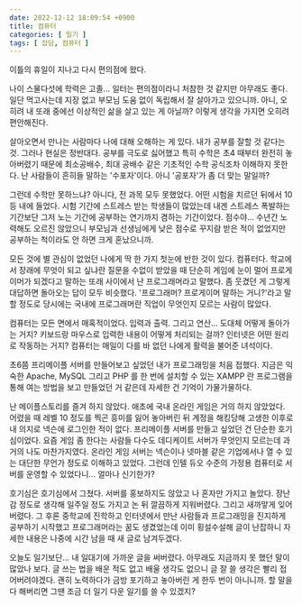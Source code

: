 ```yaml
---
date: 2022-12-12 18:09:54 +0900
title: 컴퓨터
categories: [ 일기 ]
tags: [ 잡담, 컴퓨터 ]
---
```

이틀의 휴일이 지나고 다시 편의점에 왔다.

나이 스물다섯에 학력은 고졸... 일터는 편의점이라니 처참한 것 같지만 아무래도 좋다. 일단 먹고사는데 지장 없고 부모님 도움 없이 독립해서 잘 살아가고 있으니까. 아니, 오히려 내 또래 중에선 이상적인 삶을 살고 있는 게 아닐까? 이렇게 생각을 가지면 오히려 편안해진다.

살아오면서 만나는 사람마다 나에 대해 오해하는 게 있다. 내가 공부를 잘할 것 같다는 것. 그러나 현실은 정반대다. 공부를 극도로 싫어했고 특히 수학은 초4 때부터 완전히 놓아버렸기 때문에 최소공배수, 최대 공배수 같은 기초적인 수학 공식조차 이해하지 못한다. 난 사람들이 흔히들 말하는 '수포자'이다. 아니 '공포자'가 좀 더 맞는 말일까?

그런데 수학만 못하느냐? 아니다, 전 과목 모두 못했었다. 어떤 시험을 치르던 뒤에서 10등 내에 들었다. 시험 기간에 스트레스 받는 학생들이 많았는데 내겐 스트레스 폭발하는 기간보단 그저 노는 기간에 공부하는 연기까지 겸하는 기간이었다. 점수야... 수년간 노력해도 오르진 않았으니 부모님과 선생님에게 낮은 점수로 꾸지람 받은 적이 없었지만 공부하는 척이라도 안 하면 크게 혼났으니까.

모든 것에 별 관심이 없었던 나에게 딱 한 가지 첫눈에 반한 것이 있다. 컴퓨터다. 학교에서 장래에 무엇이 되고 싶냐란 질문을 수없이 받았을 때 단순히 게임에 눈이 멀어 프로게이머가 되겠다고 말하는 또래 사이에서 난 프로그래머라고 말했다. 좀 웃겼던 게 그렇게 대답하면 돌아오는 답이 모두 비슷했다. '프로그래머? 프로게이머 말하는 거니?'라고 말할 정도로 당시에는 국내에 프로그래머란 직업이 무엇인지 모르는 사람이 많았다.

컴퓨터는 모든 면에서 매혹적이었다. 입력과 출력. 그리고 연산... 도대체 어떻게 돌아가는 거지? 키보드랑 마우스로 입력한 내용이 어떻게 처리되는 걸까? 인터넷은 어떤 원리로 작동하는 거지? 컴퓨터는 매일이 다를 바 없던 나에게 활력을 불어준 녀석이다.

초6쯤 프리메이플 서버를 만들어보고 싶었던 내가 프로그래밍을 처음 접했다. 지금은 익숙한 Apache, MySQL 그리고 PHP 를 한 번에 설치할 수 있는 XAMPP 란 프로그램을 통해 여는 방법을 보고 만들었던 거 같은데 자세한 건 기억이 가물가물하다.

난 메이플스토리를 즐겨 하지 않았다. 애초에 국내 온라인 게임은 거의 하지 않았었다. 어렸을 때 레벨 10 정도를 찍곤 흥미를 잃어 놓아버린 뒤 계정을 해킹당해 고생한 이후로 내 의지로 넥슨에 로그인한 적이 없다. 프리메이플 서버를 만들고 싶었던 건 단순한 호기심이었다. 요즘 게임 좀 한다는 사람들 다수도 데디케이트 서버가 무엇인지 모르는데 과거의 나도 마찬가지였다. 온라인 게임 서버는 넥슨이나 넷마블 같은 기업에서나 열 수 있는 대단한 무언가 정도로 이해하고 있었다. 그런데 인텔 듀오 수준의 가정용 컴퓨터로 서버를 운영할 수 있었다니... 얼마나 신기한가?

호기심은 호기심에서 그쳤다. 서버를 홍보하지도 않았고 나 혼자만 가지고 놀았다. 장난감 정도로 생각해 일주일 정도 가지고 논 뒤 깔끔하게 지워버렸다. 그리고 새까맣게 잊어버렸다. 그 후론 중학교에 진학하고 인터넷에서 만난 사람들과 프로그래밍을 진지하게 공부하기 시작했고 프로그래머라는 꿈도 생겼었는데 이미 횡설수설해 글이 난잡하니 자세한 내용은 나중에 시간 남을 때 새 글로 남겨두겠다.

오늘도 일기보단... 내 일대기에 가까운 글을 써버렸다. 아무래도 지금까지 못 했던 말이 많았나 보다. 글 쓰는 법을 배운 적도 없고 배울 생각도 없으니 글 잘 쓸 생각은 빨리 접어버려야겠다. 괜히 노력하다가 금방 포기하고 놓아버린 게 한두 번이 아니니까. 할 말을 다 해버리면 그땐 조금 더 일기 다운 일기를 쓸 수 있겠지?